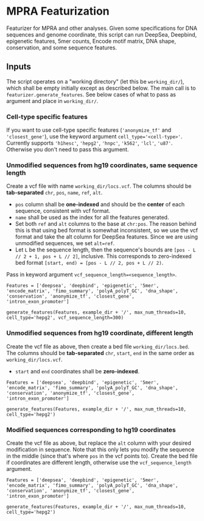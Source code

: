 # MPRA Featurization
Featurizer for MPRA and other analyses. Given some specifications for DNA sequences and genome coordinate, this script can run DeepSea, Deepbind, epigenetic features, 5mer counts, Encode motif matrix, DNA shape, conservation, and some sequence features.

## Inputs
The script operates on a "working directory" (let this be `working_dir/`), which shall be empty initially except as described below. The main call is to `featurizer.generate_features`. See below cases of what to pass as argument and place in `working_dir/`.

### Cell-type specific features
If you want to use cell-type specific features (`'anonymize_tf'` and `'closest_gene'`), use the keyword argument `cell_type='<cell-type>'`. Currently supports `'h1hesc'`, `'hepg2'`, `'hnpc'`, `'k562'`, `'lcl'`, `'u87'`. Otherwise you don't need to pass this argument.

### Unmodified sequences from hg19 coordinates, same sequence length
Create a vcf file with name `working_dir/locs.vcf`. The columns should be **tab-separated** `chr`, `pos`, `name`, `ref`, `alt`.
- `pos` column shall be **one-indexed** and should be the **center** of each sequence, consistent with vcf format.
- `name` shall be used as the index for all the features generated.
- Set both `ref` and `alt` columns to the base at `chr:pos`. The reason behind this is that using bed format is somewhat inconsistent, so we use the vcf format and take the alt column for DeepSea features. Since we are using unmodified sequences, we set `alt=ref`.
- Let `L` be the sequence length, then the sequence's bounds are `[pos - L // 2 + 1, pos + L // 2]`, inclusive. This corresponds to zero-indexed bed format `[start, end) = [pos - L // 2, pos + L // 2)`.

Pass in keyword argument `vcf_sequence_length=<sequence_length>`.
```
Features = ['deepsea', 'deepbind', 'epigenetic', '5mer', 'encode_matrix', 'fimo_summary', 'polyA_polyT_GC', 'dna_shape', 'conservation', 'anonymize_tf', 'closest_gene', 'intron_exon_promoter']

generate_features(Features, example_dir + '/', max_num_threads=10, cell_type='hepg2', vcf_sequence_length=300)
```

### Unmodified sequences from hg19 coordinate, different length
Create the vcf file as above, then create a bed file `working_dir/locs.bed`. The columns should be **tab-separated** `chr`, `start`, `end` in the same order as `working_dir/locs.vcf`.
- `start` and `end` coordinates shall be **zero-indexed**.
```
Features = ['deepsea', 'deepbind', 'epigenetic', '5mer', 'encode_matrix', 'fimo_summary', 'polyA_polyT_GC', 'dna_shape', 'conservation', 'anonymize_tf', 'closest_gene', 'intron_exon_promoter']

generate_features(Features, example_dir + '/', max_num_threads=10, cell_type='hepg2')
```

### Modified sequences corresponding to hg19 coordinates
Create the vcf file as above, but replace the `alt` column with your desired modification in sequence. Note that this only lets you modify the sequence in the middle (since that's where `pos` in the vcf points to). Create the bed file if coordinates are different length, otherwise use the `vcf_sequence_length` argument.

```
Features = ['deepsea', 'deepbind', 'epigenetic', '5mer', 'encode_matrix', 'fimo_summary', 'polyA_polyT_GC', 'dna_shape', 'conservation', 'anonymize_tf', 'closest_gene', 'intron_exon_promoter']

generate_features(Features, example_dir + '/', max_num_threads=10, cell_type='hepg2')
```

